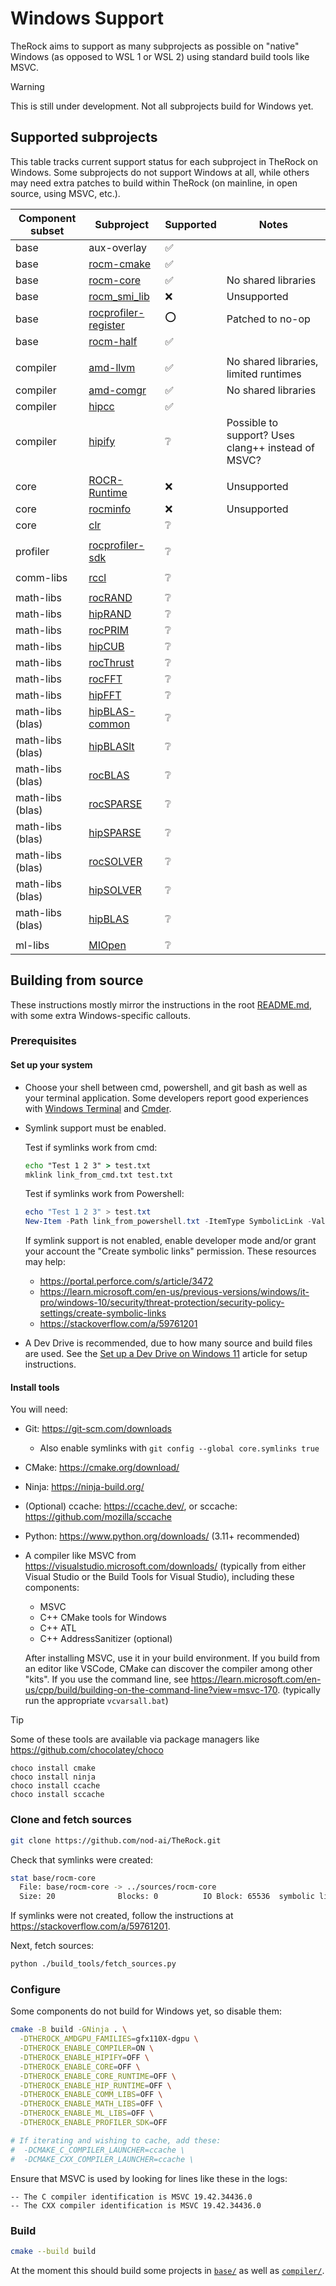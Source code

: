 # Windows Support

TheRock aims to support as many subprojects as possible on "native" Windows
(as opposed to WSL 1 or WSL 2) using standard build tools like MSVC.

> [!WARNING]
> This is still under development. Not all subprojects build for Windows yet.

## Supported subprojects

This table tracks current support status for each subproject in TheRock on
Windows. Some subprojects do not support Windows at all, while others may need
extra patches to build within TheRock (on mainline, in open source, using MSVC,
etc.).

Component subset | Subproject | Supported | Notes
---------------- | ---------- | --------- | -----
base | aux-overlay | ✅ |
base | [rocm-cmake](https://github.com/ROCm/rocm-cmake) | ✅ |
base | [rocm-core](https://github.com/ROCm/rocm-core) | ✅ | No shared libraries
base | [rocm_smi_lib](https://github.com/ROCm/rocm_smi_lib) | ❌ | Unsupported
base | [rocprofiler-register](https://github.com/ROCm/rocprofiler-register) | ⭕ | Patched to no-op
base | [rocm-half](https://github.com/ROCm/half) | ✅ |
| | | | |
compiler | [amd-llvm](https://github.com/ROCm/llvm-project) | ✅ | No shared libraries, limited runtimes
compiler | [amd-comgr](https://github.com/ROCm/llvm-project/tree/amd-staging/amd/comgr) | ✅ | No shared libraries
compiler | [hipcc](https://github.com/ROCm/llvm-project/tree/amd-staging/amd/hipcc) | ✅ |
compiler | [hipify](https://github.com/ROCm/HIPIFY) | ❔ | Possible to support? Uses clang++ instead of MSVC?
| | | | |
core | [ROCR-Runtime](https://github.com/ROCm/ROCR-Runtime) | ❌ | Unsupported
core | [rocminfo](https://github.com/ROCm/rocminfo) | ❌ | Unsupported
core | [clr](https://github.com/ROCm/clr) | ❔ |
| | | | |
profiler | [rocprofiler-sdk](https://github.com/ROCm/rocprofiler-sdk) | ❔
| | | | |
comm-libs | [rccl](https://github.com/ROCm/rccl) | ❔ |
| | | | |
math-libs | [rocRAND](https://github.com/ROCm/rocRAND) | ❔ |
math-libs | [hipRAND](https://github.com/ROCm/hipRAND) | ❔ |
math-libs | [rocPRIM](https://github.com/ROCm/rocPRIM) | ❔ |
math-libs | [hipCUB](https://github.com/ROCm/hipCUB) | ❔ |
math-libs | [rocThrust](https://github.com/ROCm/rocThrust) | ❔ |
math-libs | [rocFFT](https://github.com/ROCm/rocFFT) | ❔ |
math-libs | [hipFFT](https://github.com/ROCm/hipFFT) | ❔ |
math-libs (blas) | [hipBLAS-common](https://github.com/ROCm/hipBLAS-common) | ❔ |
math-libs (blas) | [hipBLASlt](https://github.com/ROCm/hipBLASlt) | ❔ |
math-libs (blas) | [rocBLAS](https://github.com/ROCm/rocBLAS) | ❔ |
math-libs (blas) | [rocSPARSE](https://github.com/ROCm/rocSPARSE) | ❔ |
math-libs (blas) | [hipSPARSE](https://github.com/ROCm/hipSPARSE) | ❔ |
math-libs (blas) | [rocSOLVER](https://github.com/ROCm/rocSOLVER) | ❔ |
math-libs (blas) | [hipSOLVER](https://github.com/ROCm/hipSOLVER) | ❔ |
math-libs (blas) | [hipBLAS](https://github.com/ROCm/hipBLAS) | ❔ |
| | | | |
ml-libs | [MIOpen](https://github.com/ROCm/MIOpen) | ❔ |

## Building from source

These instructions mostly mirror the instructions in the root
[README.md](../../README.md), with some extra Windows-specific callouts.

### Prerequisites

#### Set up your system

* Choose your shell between cmd, powershell, and git bash as well as your
  terminal application. Some developers report good experiences with
  [Windows Terminal](https://learn.microsoft.com/en-us/windows/terminal/)
  and [Cmder](https://cmder.app/).
* Symlink support must be enabled.

  Test if symlinks work from cmd:

  ```cmd
  echo "Test 1 2 3" > test.txt
  mklink link_from_cmd.txt test.txt
  ```

  Test if symlinks work from Powershell:

  ```powershell
  echo "Test 1 2 3" > test.txt
  New-Item -Path link_from_powershell.txt -ItemType SymbolicLink -Value test.txt
  ```

  If symlink support is not enabled, enable developer mode and/or grant your
  account the "Create symbolic links" permission. These resources may help:

  * https://portal.perforce.com/s/article/3472
  * https://learn.microsoft.com/en-us/previous-versions/windows/it-pro/windows-10/security/threat-protection/security-policy-settings/create-symbolic-links
  * https://stackoverflow.com/a/59761201
* A Dev Drive is recommended, due to how many source and build files are used.
  See the
  [Set up a Dev Drive on Windows 11](https://learn.microsoft.com/en-us/windows/dev-drive/)
  article for setup instructions.

#### Install tools

You will need:

* Git: https://git-scm.com/downloads
  * Also enable symlinks with `git config --global core.symlinks true`
* CMake: https://cmake.org/download/
* Ninja: https://ninja-build.org/
* (Optional) ccache: https://ccache.dev/, or sccache:
  https://github.com/mozilla/sccache
* Python: https://www.python.org/downloads/ (3.11+ recommended)
* A compiler like MSVC from https://visualstudio.microsoft.com/downloads/
  (typically from either Visual Studio or the Build Tools for Visual Studio),
  including these components:
  * MSVC
  * C++ CMake tools for Windows
  * C++ ATL
  * C++ AddressSanitizer (optional)

  After installing MSVC, use it in your build environment. If you build from an
  editor like VSCode, CMake can discover the compiler among other "kits". If you
  use the command line, see
  https://learn.microsoft.com/en-us/cpp/build/building-on-the-command-line?view=msvc-170.
  (typically run the appropriate `vcvarsall.bat`)

> [!TIP]
> Some of these tools are available via package managers like
> https://github.com/chocolatey/choco
>
> ```
> choco install cmake
> choco install ninja
> choco install ccache
> choco install sccache
> ```

### Clone and fetch sources

```bash
git clone https://github.com/nod-ai/TheRock.git
```

Check that symlinks were created:

```bash
stat base/rocm-core
  File: base/rocm-core -> ../sources/rocm-core
  Size: 20              Blocks: 0          IO Block: 65536  symbolic link
```

If symlinks were not created, follow the instructions at
https://stackoverflow.com/a/59761201.

Next, fetch sources:

```bash
python ./build_tools/fetch_sources.py
```

### Configure

Some components do not build for Windows yet, so disable them:

```bash
cmake -B build -GNinja . \
  -DTHEROCK_AMDGPU_FAMILIES=gfx110X-dgpu \
  -DTHEROCK_ENABLE_COMPILER=ON \
  -DTHEROCK_ENABLE_HIPIFY=OFF \
  -DTHEROCK_ENABLE_CORE=OFF \
  -DTHEROCK_ENABLE_CORE_RUNTIME=OFF \
  -DTHEROCK_ENABLE_HIP_RUNTIME=OFF \
  -DTHEROCK_ENABLE_COMM_LIBS=OFF \
  -DTHEROCK_ENABLE_MATH_LIBS=OFF \
  -DTHEROCK_ENABLE_ML_LIBS=OFF \
  -DTHEROCK_ENABLE_PROFILER_SDK=OFF

# If iterating and wishing to cache, add these:
#  -DCMAKE_C_COMPILER_LAUNCHER=ccache \
#  -DCMAKE_CXX_COMPILER_LAUNCHER=ccache \
```

Ensure that MSVC is used by looking for lines like these in the logs:

```text
-- The C compiler identification is MSVC 19.42.34436.0
-- The CXX compiler identification is MSVC 19.42.34436.0
```

### Build

```bash
cmake --build build
```

At the moment this should build some projects in [`base/`](../../base/) as well
as [`compiler/`](../../compiler/).
